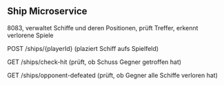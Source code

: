 ## Ship Microservice
8083, verwaltet Schiffe und deren Positionen, prüft Treffer, erkennt verlorene Spiele

POST /ships/{playerId} (plaziert Schiff aufs Spielfeld)

GET /ships/check-hit (prüft, ob Schuss Gegner getroffen hat)

GET /ships/opponent-defeated (prüft, ob Gegner alle Schiffe verloren hat) 
